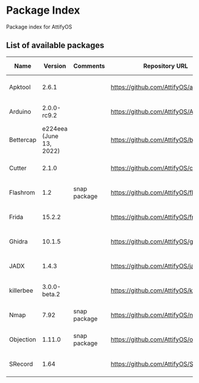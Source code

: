 # Package Index

Package index for AttifyOS

## List of available packages

| Name      | Version                 | Comments     | Repository URL                         | Build date   |
|-----------|-------------------------|--------------|----------------------------------------|--------------|
| Apktool   | 2.6.1                   |              | https://github.com/AttifyOS/apktool    | Aug 8, 2022  |
| Arduino   | 2.0.0-rc9.2             |              | https://github.com/AttifyOS/ArduinoIDE | Aug 12, 2022 |
| Bettercap | e224eea (June 13, 2022) |              | https://github.com/AttifyOS/bettercap  | Aug 8, 2022  |
| Cutter    | 2.1.0                   |              | https://github.com/AttifyOS/cutter     | Aug 5, 2022  |
| Flashrom  | 1.2                     | snap package | https://github.com/AttifyOS/flashrom   | Aug 12, 2022 |
| Frida     | 15.2.2                  |              | https://github.com/AttifyOS/frida      | Aug 8, 2022  |
| Ghidra    | 10.1.5                  |              | https://github.com/AttifyOS/ghidra     | Aug 5, 2022  |
| JADX      | 1.4.3                   |              | https://github.com/AttifyOS/jadx       | Aug 5, 2022  |
| killerbee | 3.0.0-beta.2            |              | https://github.com/AttifyOS/killerbee  | Aug 13, 2022 |
| Nmap      | 7.92                    | snap package | https://github.com/AttifyOS/nmap       | Aug 11, 2022 |
| Objection | 1.11.0                  | snap package | https://github.com/AttifyOS/objection  | Aug 10, 2022 |
| SRecord   | 1.64                    |              | https://github.com/AttifyOS/SRecord    | Aug 13, 2022 |
